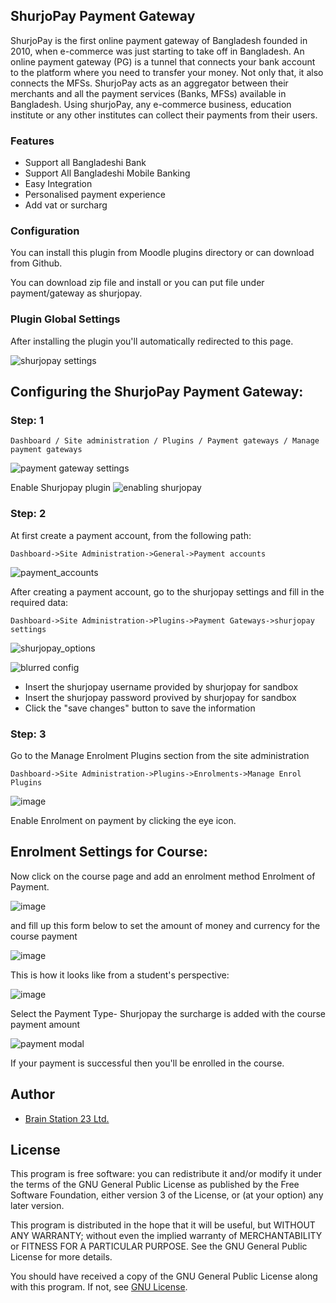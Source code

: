 ## ShurjoPay Payment Gateway

ShurjoPay is the first online payment gateway of Bangladesh founded in 2010, when e-commerce was just starting to take off in Bangladesh. An online payment gateway (PG) is a tunnel that connects your bank account to the platform where you need to transfer your money. Not only that, it also connects the MFSs. ShurjoPay acts as an aggregator between their merchants and all the payment services (Banks, MFSs) available in Bangladesh. Using shurjoPay, any e-commerce business, education institute or any other institutes can collect their payments from their users.


### Features
- Support all Bangladeshi Bank
- Support All Bangladeshi Mobile Banking
- Easy Integration
- Personalised payment experience
- Add vat or surcharg

### Configuration

You can install this plugin from Moodle plugins directory or can download from Github.

You can download zip file and install or you can put file under payment/gateway as shurjopay.

### Plugin Global Settings

After installing the plugin you'll automatically redirected to this page.

![shurjopay settings](https://github.com/shadman-ahmed-bs23/laravel-docker-sample/assets/72008371/8c9e3ff5-1464-4ee3-a92d-a44a8a9a3d42)

## Configuring the ShurjoPay Payment Gateway:
### Step: 1
```
Dashboard / Site administration / Plugins / Payment gateways / Manage payment gateways
```
![payment gateway settings](https://github.com/shadman-ahmed-bs23/laravel-docker-sample/assets/72008371/b2e0890d-309b-4a54-b649-b4ed8b2c256d)

Enable Shurjopay plugin 
![enabling shurjopay](https://github.com/shadman-ahmed-bs23/laravel-docker-sample/assets/72008371/8e3ea5d1-ac63-4b76-b5a2-4e5f10a39db4)


### Step: 2
At first create a payment account, from the following path:
```
Dashboard->Site Administration->General->Payment accounts
```
![payment_accounts](https://github.com/shadman-ahmed-bs23/laravel-docker-sample/assets/72008371/e497850b-8465-4b63-a2f2-726a37d6babb)

After creating a payment account, go to the shurjopay settings and fill in the required data: 

```
Dashboard->Site Administration->Plugins->Payment Gateways->shurjopay settings
```
![shurjopay_options](https://github.com/shadman-ahmed-bs23/laravel-docker-sample/assets/72008371/8a80fa20-111d-4201-913b-c7edb1a1d881)

![blurred config](https://github.com/shadman-ahmed-bs23/laravel-docker-sample/assets/72008371/05f049a8-1451-45bf-8954-379f1fefa5ba)

- Insert the shurjopay username provided by shurjopay for sandbox
- Insert the shurjopay password provived by shurjopay for sandbox
- Click the "save changes" button to save the information

### Step: 3

Go to the Manage Enrolment Plugins section from the site administration
```
Dashboard->Site Administration->Plugins->Enrolments->Manage Enrol Plugins
```

![image](https://user-images.githubusercontent.com/97436713/153135098-3492f3d1-9dc6-401d-81b1-ad86f6f01494.png)

Enable Enrolment on payment by clicking the eye icon.

## Enrolment Settings for Course:

Now click on the course page and add an enrolment method Enrolment of Payment.

![image](https://user-images.githubusercontent.com/97436713/153138641-93f67f96-9bc1-44bf-afbd-8641b0bd8821.png)

and fill up this form below to set the amount of money and currency for the course payment

![image](https://user-images.githubusercontent.com/40598386/190346195-ca970aa3-4114-4056-9225-7f6e875d0c17.png)

This is how it looks like from a student's perspective:

![image](https://user-images.githubusercontent.com/40598386/190346825-e237a550-b200-4dc2-a46f-e4f1153dd0d6.png)

Select the Payment Type- Shurjopay the surcharge is added with the course payment amount

![payment modal](https://github.com/shadman-ahmed-bs23/laravel-docker-sample/assets/72008371/e5ee26fe-ceb4-4bcd-898b-1b12eff6dfe6)


If your payment is successful then you'll be enrolled in the course.

## Author
- [Brain Station 23 Ltd.](https://brainstation-23.com)

## License
This program is free software: you can redistribute it and/or modify it under the terms of the GNU General Public License as published by the Free Software Foundation, either version 3 of the License, or (at your option) any later version.

This program is distributed in the hope that it will be useful, but WITHOUT ANY WARRANTY; without even the implied warranty of MERCHANTABILITY or FITNESS FOR A PARTICULAR PURPOSE. See the GNU General Public License for more details.

You should have received a copy of the GNU General Public License along with this program. If not, see [GNU License](http://www.gnu.org/licenses/).


